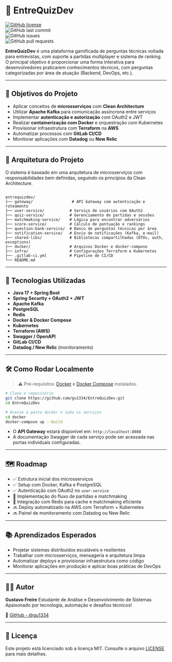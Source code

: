 # 🧠 EntreQuizDev

[![GitHub license](https://img.shields.io/github/license/gu1334/EntreQuizDev)](https://github.com/gu1334/EntreQuizDev/blob/main/LICENSE)  
![GitHub last commit](https://img.shields.io/github/last-commit/gu1334/EntreQuizDev)  
![GitHub issues](https://img.shields.io/github/issues/gu1334/EntreQuizDev)  
![GitHub pull requests](https://img.shields.io/github/issues-pr/gu1334/EntreQuizDev)

**EntreQuizDev** é uma plataforma gamificada de perguntas técnicas voltada para entrevistas, com suporte a partidas multiplayer e sistema de ranking.  
O principal objetivo é proporcionar uma forma interativa para desenvolvedores praticarem conhecimentos técnicos, com perguntas categorizadas por área de atuação (Backend, DevOps, etc.).

---

## 🎯 Objetivos do Projeto

- Aplicar conceitos de **microsserviços** com **Clean Architecture**
- Utilizar **Apache Kafka** para comunicação assíncrona entre serviços
- Implementar **autenticação e autorização** com OAuth2 e JWT
- Realizar **containerização com Docker** e orquestração com Kubernetes
- Provisionar infraestrutura com **Terraform** na **AWS**
- Automatizar processos com **GitLab CI/CD**
- Monitorar aplicações com **Datadog** ou **New Relic**

---

## 🧱 Arquitetura do Projeto

O sistema é baseado em uma arquitetura de microsserviços com responsabilidades bem definidas, seguindo os princípios da Clean Architecture.

```

entrequizdev/
├── gateway/                 # API Gateway com autenticação e roteamento
├── user-service/           # Serviço de usuários com OAuth2
├── quiz-service/           # Gerenciamento de partidas e sessões
├── matchmaking-service/    # Lógica para encontrar adversários
├── score-service/          # Cálculo de pontuação e rankings
├── question-bank-service/  # Banco de perguntas técnicas por área
├── notification-service/   # Envio de notificações (Kafka, e-mail)
├── shared-libs/            # Bibliotecas compartilhadas (DTOs, auth, exceptions)
├── docker/                 # Arquivos Docker e docker-compose
├── infra/                  # Configurações Terraform e Kubernetes
├── .gitlab-ci.yml          # Pipeline de CI/CD
└── README.md

````

---

## 🚀 Tecnologias Utilizadas

- **Java 17 + Spring Boot**
- **Spring Security + OAuth2 + JWT**
- **Apache Kafka**
- **PostgreSQL**
- **Redis**
- **Docker & Docker Compose**
- **Kubernetes**
- **Terraform (AWS)**
- **Swagger / OpenAPI**
- **GitLab CI/CD**
- **Datadog / New Relic** (monitoramento)

---

## 🛠️ Como Rodar Localmente

> ⚠️ Pré-requisitos: [Docker](https://docs.docker.com/get-docker/) e [Docker Compose](https://docs.docker.com/compose/install/) instalados.

```bash
# Clone o repositório
git clone https://github.com/gu1334/EntreQuizDev.git
cd EntreQuizDev

# Acesse a pasta docker e suba os serviços
cd docker
docker-compose up --build
````

* O **API Gateway** estará disponível em: `http://localhost:8080`
* A documentação Swagger de cada serviço pode ser acessada nas portas individuais configuradas.

---

## 🗺️ Roadmap

* ✅ Estrutura inicial dos microsserviços
* ✅ Setup com Docker, Kafka e PostgreSQL
* ✅ Autenticação com OAuth2 no `user-service`
* 🔄 Implementação do fluxo de partidas e matchmaking
* 🔄 Integração com Redis para cache e matchmaking eficiente
* 🔜 Deploy automatizado na AWS com Terraform + Kubernetes
* 🔜 Painel de monitoramento com Datadog ou New Relic

---

## 📚 Aprendizados Esperados

* Projetar sistemas distribuídos escaláveis e resilientes
* Trabalhar com microsserviços, mensageria e arquitetura limpa
* Automatizar deploys e provisionar infraestrutura como código
* Monitorar aplicações em produção e aplicar boas práticas de DevOps

---

## 👨‍💻 Autor

**Gustavo Freire**
Estudante de Análise e Desenvolvimento de Sistemas
Apaixonado por tecnologia, automação e desafios técnicos!

🔗 [GitHub - @gu1334](https://github.com/gu1334)

---

## 📝 Licença

Este projeto está licenciado sob a licença MIT. Consulte o arquivo [LICENSE](https://github.com/gu1334/EntreQuizDev/blob/main/LICENSE) para mais detalhes.


